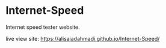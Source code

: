 # Internet-Speed
Internet speed tester website.

live view site: https://alisajadahmadi.github.io/Internet-Speed/
